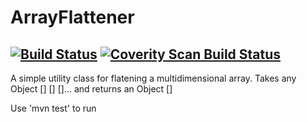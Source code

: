 # ArrayFlattener 
[![Build Status](https://travis-ci.org/randreucetti/ArrayFlattener.svg?branch=master)](https://travis-ci.org/randreucetti/ArrayFlattener)
<a href="https://scan.coverity.com/projects/randreucetti-arrayflattener">
  <img alt="Coverity Scan Build Status"
       src="https://scan.coverity.com/projects/6729/badge.svg"/>
</a>
------------------
A simple utility class for flatening a multidimensional array. Takes any Object [] [] []... and returns an Object []

Use 'mvn test' to run 
